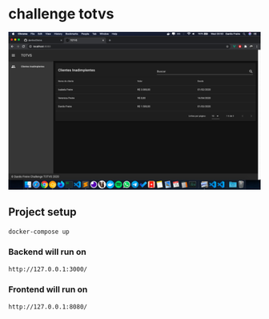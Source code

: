 # challenge totvs

![Print screen](https://github.com/danilocf/totvs/blob/master/prints/Screen%20Shot%202020-04-15%20at%2000.50.06.png)

## Project setup

```
docker-compose up
```

### Backend will run on

```
http://127.0.0.1:3000/
```

### Frontend will run on

```
http://127.0.0.1:8080/
```
